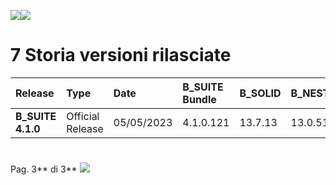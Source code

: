 ﻿
![](Aspose.Words.475ed9fe-6c36-4a51-b188-2fc7825ffa17.001.png)![](Aspose.Words.475ed9fe-6c36-4a51-b188-2fc7825ffa17.002.png)


# **7  Storia versioni rilasciate**



|<a name="_hlk95472211"></a>**Release**|**Type**|**Date**|**B\_SUITE Bundle**|**B\_SOLID**|**B\_NEST**|**B\_LABEL**|**B\_REPOSITORY**|**B\_OPTI**|
| :- | :- | :- | :- | :- | :- | :- | :- | :- |
|**B\_SUITE 4.1.0**|Official<br>Release|05/05/2023|4\.1.0.121|13\.7.13|13\.0.511.0|13\.1.3.0|9\.0.162.0|2\.0.466.0|
#
Pag. 3** di 3**
![](Aspose.Words.475ed9fe-6c36-4a51-b188-2fc7825ffa17.003.png)
